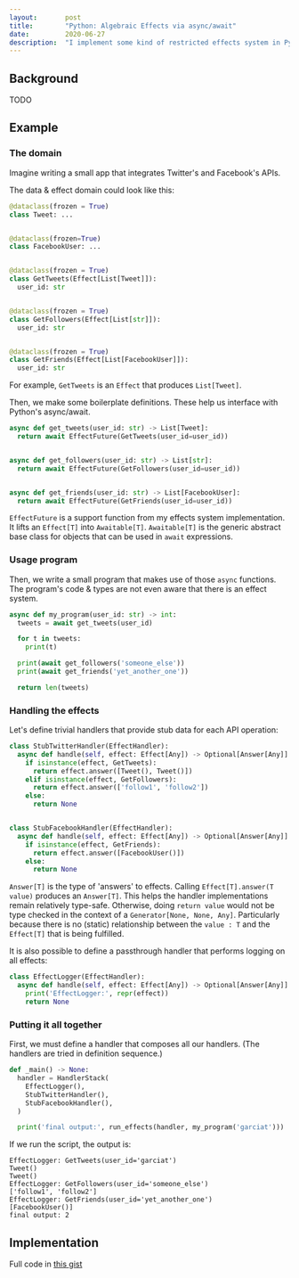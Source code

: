 ```yaml
---
layout:       post
title:        "Python: Algebraic Effects via async/await"
date:         2020-06-27
description:  "I implement some kind of restricted effects system in Python via async/await."
---
```


## Background

TODO

## Example

### The domain

Imagine writing a small app that integrates Twitter's and Facebook's APIs.

The data & effect domain could look like this:

```python
@dataclass(frozen = True)
class Tweet: ...


@dataclass(frozen=True)
class FacebookUser: ...


@dataclass(frozen = True)
class GetTweets(Effect[List[Tweet]]):
  user_id: str


@dataclass(frozen = True)
class GetFollowers(Effect[List[str]]):
  user_id: str


@dataclass(frozen = True)
class GetFriends(Effect[List[FacebookUser]]):
  user_id: str
```

For example, `GetTweets` is an `Effect` that produces `List[Tweet]`.

Then, we make some boilerplate definitions. These help us interface with Python's async/await.

```python
async def get_tweets(user_id: str) -> List[Tweet]:
  return await EffectFuture(GetTweets(user_id=user_id))


async def get_followers(user_id: str) -> List[str]:
  return await EffectFuture(GetFollowers(user_id=user_id))


async def get_friends(user_id: str) -> List[FacebookUser]:
  return await EffectFuture(GetFriends(user_id=user_id))
```

`EffectFuture` is a support function from my effects system implementation. It lifts an `Effect[T]` into `Awaitable[T]`. `Awaitable[T]` is the generic abstract base class for objects that can be used in `await` expressions.

### Usage program

Then, we write a small program that makes use of those `async` functions. The program's code & types are not even aware that there is an effect system.

```python
async def my_program(user_id: str) -> int:
  tweets = await get_tweets(user_id)

  for t in tweets:
    print(t)

  print(await get_followers('someone_else'))
  print(await get_friends('yet_another_one'))

  return len(tweets)
```

### Handling the effects

Let's define trivial handlers that provide stub data for each API operation:

```python
class StubTwitterHandler(EffectHandler):
  async def handle(self, effect: Effect[Any]) -> Optional[Answer[Any]]:
    if isinstance(effect, GetTweets):
      return effect.answer([Tweet(), Tweet()])
    elif isinstance(effect, GetFollowers):
      return effect.answer(['follow1', 'follow2'])
    else:
      return None


class StubFacebookHandler(EffectHandler):
  async def handle(self, effect: Effect[Any]) -> Optional[Answer[Any]]:
    if isinstance(effect, GetFriends):
      return effect.answer([FacebookUser()])
    else:
      return None
```

`Answer[T]` is the type of 'answers' to effects. Calling `Effect[T].answer(T value)` produces an `Answer[T]`. This helps the handler implementations remain relatively type-safe. Otherwise, doing `return value` would not be type checked in the context of a `Generator[None, None, Any]`. Particularly because there is no (static) relationship between the `value : T` and the `Effect[T]` that is being fulfilled.

It is also possible to define a passthrough handler that performs logging on all effects:

```python
class EffectLogger(EffectHandler):
  async def handle(self, effect: Effect[Any]) -> Optional[Answer[Any]]:
    print('EffectLogger:', repr(effect))
    return None
```

### Putting it all together

First, we must define a handler that composes all our handlers. (The handlers are tried in definition sequence.)

```python
def _main() -> None:
  handler = HandlerStack(
    EffectLogger(),
    StubTwitterHandler(),
    StubFacebookHandler(),
  )

  print('final output:', run_effects(handler, my_program('garciat')))
```

If we run the script, the output is:

```
EffectLogger: GetTweets(user_id='garciat')
Tweet()
Tweet()
EffectLogger: GetFollowers(user_id='someone_else')
['follow1', 'follow2']
EffectLogger: GetFriends(user_id='yet_another_one')
[FacebookUser()]
final output: 2
```

## Implementation

Full code in [this gist](https://gist.github.com/Garciat/1484d16ae455ca791147a1eab0836f9a)
